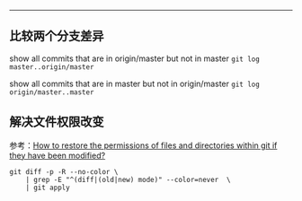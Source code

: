 ---
## 比较两个分支差异
show all commits that are in origin/master but not in master
`git log master..origin/master`

show all commits that are in master but not in origin/master
`git log origin/master..master`



## 解决文件权限改变

参考：[How to restore the permissions of files and directories within git if they have been modified?](https://stackoverflow.com/questions/2517339/how-to-restore-the-permissions-of-files-and-directories-within-git-if-they-have)

```shell
git diff -p -R --no-color \
    | grep -E "^(diff|(old|new) mode)" --color=never  \
    | git apply
```

